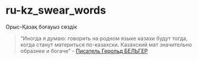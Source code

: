 # ru-kz_swear_words
Орыс-Қазақ боғауыз сөздік

> “Иногда я думаю: говорить на родном языке казахи будут тогда, когда станут материться по-казахски. Казахский мат значительно образнее и богаче” - [Писатель Герольд БЕЛЬГЕР](https://www.caravan.kz/gazeta/vam-mat-69712/)

